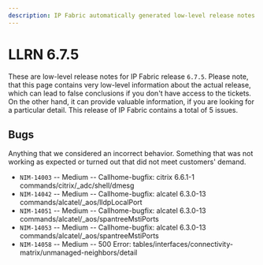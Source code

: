 ```yaml
---
description: IP Fabric automatically generated low-level release notes for version 6.7.5.
---
```


# LLRN 6.7.5

These are low-level release notes for IP Fabric release `6.7.5`. Please note, that this page contains very low-level information about the actual release, which can lead to false conclusions if you don't have access to the tickets. On the other hand, it can provide valuable information, if you are looking for a particular detail. This release of IP Fabric contains a total of 5 issues.

## Bugs

Anything that we considered an incorrect behavior. Something that was not working as expected or turned out that did not meet customers' demand.

- `NIM-14003` -- Medium -- Callhome-bugfix: citrix 6.6.1-1 commands/citrix/_adc/shell/dmesg
- `NIM-14042` -- Medium -- Callhome-bugfix: alcatel 6.3.0-13 commands/alcatel/_aos/lldpLocalPort
- `NIM-14051` -- Medium -- Callhome-bugfix: alcatel 6.3.0-13 commands/alcatel/_aos/spantreeMstiPorts
- `NIM-14053` -- Medium -- Callhome-bugfix: alcatel 6.3.0-13 commands/alcatel/_aos/spantreeMstiPorts
- `NIM-14058` -- Medium -- 500 Error: tables/interfaces/connectivity-matrix/unmanaged-neighbors/detail
